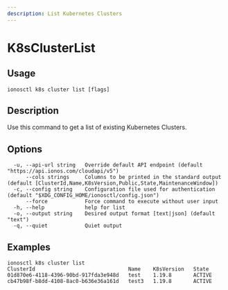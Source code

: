```yaml
---
description: List Kubernetes Clusters
---
```


# K8sClusterList

## Usage

```text
ionosctl k8s cluster list [flags]
```

## Description

Use this command to get a list of existing Kubernetes Clusters.

## Options

```text
  -u, --api-url string   Override default API endpoint (default "https://api.ionos.com/cloudapi/v5")
      --cols strings     Columns to be printed in the standard output (default [ClusterId,Name,K8sVersion,Public,State,MaintenanceWindow])
  -c, --config string    Configuration file used for authentication (default "$XDG_CONFIG_HOME/ionosctl/config.json")
      --force            Force command to execute without user input
  -h, --help             help for list
  -o, --output string    Desired output format [text|json] (default "text")
  -q, --quiet            Quiet output
```

## Examples

```text
ionosctl k8s cluster list 
ClusterId                              Name    K8sVersion   State
01d870e6-4118-4396-90bd-917fda3e948d   test    1.19.8       ACTIVE
cb47b98f-b8dd-4108-8ac0-b636e36a161d   test3   1.19.8       ACTIVE
```

